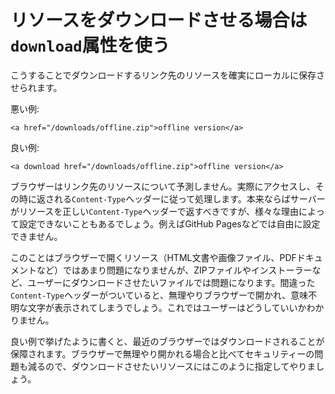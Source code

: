 # リソースをダウンロードさせる場合は`download`属性を使う

こうすることでダウンロードするリンク先のリソースを確実にローカルに保存させられます。

悪い例:

    <a href="/downloads/offline.zip">offline version</a>

良い例:

    <a download href="/downloads/offline.zip">offline version</a>

ブラウザーはリンク先のリソースについて予測しません。実際にアクセスし、その時に返される`Content-Type`ヘッダーに従って処理します。本来ならばサーバーがリソースを正しい`Content-Type`ヘッダーで返すべきですが、様々な理由によって設定できないこともあるでしょう。例えばGitHub Pagesなどでは自由に設定できません。

このことはブラウザーで開くリソース（HTML文書や画像ファイル、PDFドキュメントなど）ではあまり問題になりませんが、ZIPファイルやインストーラーなど、ユーザーにダウンロードさせたいファイルでは問題になります。間違った`Content-Type`ヘッダーがついていると、無理やりブラウザーで開かれ、意味不明な文字が表示されてしまうでしょう。これではユーザーはどうしていいかわかりません。

良い例で挙げたように書くと、最近のブラウザーではダウンロードされることが保障されます。ブラウザーで無理やり開かれる場合と比べてセキュリティーの問題も減るので、ダウンロードさせたいリソースにはこのように指定してやりましょう。
